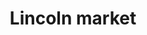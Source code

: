 ﻿---
layout: projects-list
category: projects
logo: lincoln_market.svg
order: 3

title: Lincoln market
breadcrumb: Lincoln market

meta: Todos os rendimentos serão gastos em desenvolvimento de projetos e caridade.

lang: pt
ref: lincoln_market
---
